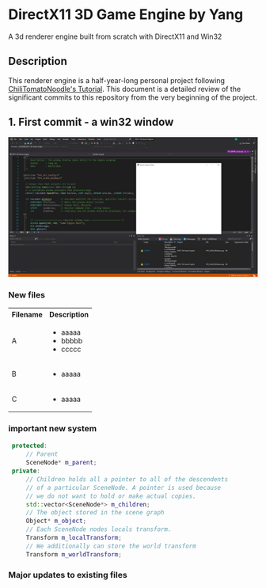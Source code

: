 # DirectX11 3D Game Engine by Yang

A 3d renderer engine built from scratch with DirectX11 and Win32

## Description

This renderer engine is a half-year-long personal project following [ChiliTomatoNoodle's Tutorial](https://www.youtube.com/watch?v=_4FArgOX1I4&list=PLqCJpWy5Fohd3S7ICFXwUomYW0Wv67pDD&index=2). This document is a detailed review of the significant commits to this repository from the very beginning of the project.

## 1. First commit - a win32 window

![Alt text](./Screenshots/2021-8-26.png "The hello world window")

### New files
<table>
  <tbody>
    <tr>
      <th>Filename</th>
      <th align="center">Description</th>
    </tr>
    <tr>
      <td>A</td>
	    <td align="left">
	    	<ul>
	    		<li>aaaaa</li>
	    		<li>bbbbb</li>
	    		<li>ccccc</li>
	    	</ul>
	    </td>
    </tr>   
    <tr>
      <td>B</td>
	    <td align="left">
	    	<ul>
	    		<li>aaaaa</li>
	    	</ul>
	    </td>
	</tr>
    <tr>
    <tr>
      <td>C</td>
	    <td align="left">
	    	<ul>
	    		<li>aaaaa</li>
	    	</ul>
	    </td>
	</tr>
  </tbody>
</table>

### important new system

```cpp
 protected:
     // Parent
     SceneNode* m_parent;
 private:
     // Children holds all a pointer to all of the descendents
     // of a particular SceneNode. A pointer is used because
     // we do not want to hold or make actual copies.
     std::vector<SceneNode*> m_children;
     // The object stored in the scene graph
     Object* m_object;
     // Each SceneNode nodes locals transform.
     Transform m_localTransform;
     // We additionally can store the world transform
     Transform m_worldTransform;
```
### Major updates to existing files